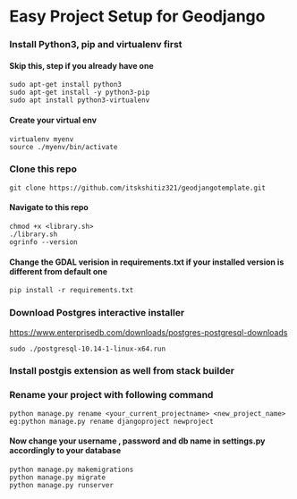 # Easy Project Setup for Geodjango
### Install Python3, pip and virtualenv first
#### Skip this, step if you already have one

    sudo apt-get install python3
    sudo apt-get install -y python3-pip
    sudo apt install python3-virtualenv
#### Create your virtual env
    virtualenv myenv
    source ./myenv/bin/activate
### Clone this repo
    git clone https://github.com/itskshitiz321/geodjangotemplate.git
#### Navigate to this repo 
    chmod +x <library.sh>
    ./library.sh
    ogrinfo --version
#### Change the GDAL verision in requirements.txt if your installed version is different from default one 
    pip install -r requirements.txt

### Download Postgres interactive installer



https://www.enterprisedb.com/downloads/postgres-postgresql-downloads




    sudo ./postgresql-10.14-1-linux-x64.run

### Install postgis extension as well from stack builder

### Rename your project with following command
    python manage.py rename <your_current_projectname> <new_project_name> 
    eg:python manage.py rename djangoproject newproject

#### Now change your username , password and db name in settings.py accordingly to your database
    python manage.py makemigrations
    python manage.py migrate
    python manage.py runserver
